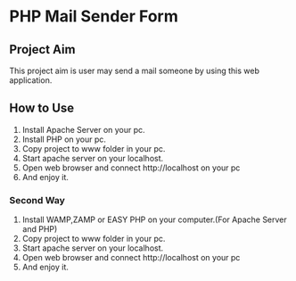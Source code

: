 <h1>PHP Mail Sender Form</h1>

<h2>Project Aim</h2>

<p>This project aim is user may send a mail someone by using this web application.</p>

<h2>How to Use</h2>

<ol>
  <li>Install Apache Server on your pc.</li>
  <li>Install PHP on your pc.</li>
  <li>Copy project to www folder in your pc.</li>
  <li>Start apache server on your localhost.</li>
  <li>Open web browser and connect http://localhost on your pc</li>
  <li>And enjoy it. </li>
</ol>
  
  
<h3>Second Way</h3>

<ol>
  <li>Install WAMP,ZAMP or EASY PHP on your computer.(For Apache Server and PHP)</li>
  <li>Copy project to www folder in your pc.</li>
  <li>Start apache server on your localhost.</li>
  <li>Open web browser and connect http://localhost on your pc</li>
  <li>And enjoy it. </li>
</ol>
